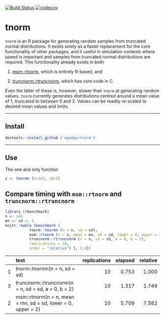 [![Build
Status](https://travis-ci.org/mpadge/tnorm.svg?branch=master)](https://travis-ci.org/mpadge/tnorm)
[![codecov](https://codecov.io/gh/mpadge/tnorm/branch/master/graph/badge.svg)](https://codecov.io/gh/mpadge/tnorm)

tnorm
=====

`tnorm` is an R package for generating random samples from truncated
normal distributions. It exists solely as a faster replacement for the
core functionality of other packages, and it useful in simulation
contexts where speed is important and samples from truncated normal
distributions are required. This functionality already exists in both

1.  [msm::rtnorm](https://cran.r-project.org/package=msm), which is
    entirely R-based, and

2.  [truncnorm::rtruncnorm](https://cran.r-project.org/package=truncnorm),
    which has core code in C.

Even the latter of these is, however, slower than `tnorm` at generating
random values. `tnorm` currently generates distributions centred around
a mean value of 1, truncated to between 0 and 2. Values can be readily
re-scaled to desired mean values and limits.

------------------------------------------------------------------------

Install
-------

``` r
devtools::install_github ('mpadge/tnorm')
```

------------------------------------------------------------------------

Use
---

The one and only function

``` r
z <- tnormn (n=1e5, sd=1)
```

Compare timing with `msm::rtnorm` and `truncnorm::rtruncnorm`
-------------------------------------------------------------

``` r
library (rbenchmark)
n <- 1e6
mn <- sd <- 1
knitr::kable (benchmark (
           tnorm::tnormn (n = n, sd = sd),
           msm::rtnorm (n = n, mean = mn, sd = sd, lower = 0, upper = 2),
           truncnorm::rtruncnorm (n = n, sd = sd, a = 0, b = 2),
           replications = 10,
           order = "relative") [, 1:4])
```

|     | test                                                         |  replications|  elapsed|  relative|
|-----|:-------------------------------------------------------------|-------------:|--------:|---------:|
| 1   | tnorm::tnormn(n = n, sd = sd)                                |            10|    0.753|     1.000|
| 3   | truncnorm::rtruncnorm(n = n, sd = sd, a = 0, b = 2)          |            10|    1.317|     1.749|
| 2   | msm::rtnorm(n = n, mean = mn, sd = sd, lower = 0, upper = 2) |            10|    5.709|     7.582|
